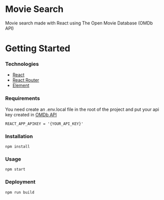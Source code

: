 # Movie Search
Movie search made with React using The Open Movie Database (OMDb API)

# Getting Started

### Technologies
- [React](https://github.com/facebook/create-react-app)
- [React Router](https://github.com/ReactTraining/react-router)
- [Element](https://elemefe.github.io/element-react/#/en-US/quick-start)

### Requirements
You need create an .env.local file in the root of the project and put your api key created in [OMDb API](http://www.omdbapi.com)
```
REACT_APP_APIKEY = '{YOUR_API_KEY}'
```

### Installation
```
npm install
```
### Usage
```
npm start
```
### Deployment
```
npm run build
```
